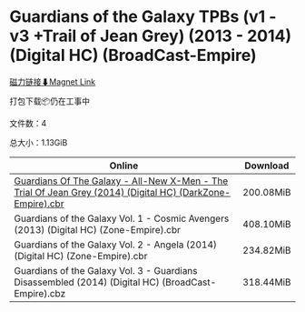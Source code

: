 # Guardians of the Galaxy TPBs (v1 - v3 +Trail of Jean Grey) (2013 - 2014) (Digital HC) (BroadCast-Empire)

[磁力链接⬇Magnet Link](magnet:?xt=urn:btih:eed6e05203ebdf7dae6f660c2507036532bdaac0&dn=Guardians%20of%20the%20Galaxy%20TPBs%20%28v1%20-%20v3%20%2BTrail%20of%20Jean%20Grey%29%20%282013%20-%202014%29%20%28Digital%20HC%29%20%28BroadCast-Empire%29)

打包下载📦仍在工事中

文件数：4

总大小：1.13GiB

Online | Download
--- | ---
[Guardians Of The Galaxy - All-New X-Men - The Trial Of Jean Grey (2014) (Digital HC) (DarkZone-Empire).cbr](https://github.com/alicewish/markdown/blob/master/comic/Guardians-Of-Galaxy-All-New-X-Men-Trial-Of-Jean-Grey-2014-Digital-HC-DarkZone-Empire-cbr.md) | 200.08MiB
Guardians of the Galaxy Vol. 1 - Cosmic Avengers (2013) (Digital HC) (Zone-Empire).cbr | 408.10MiB
Guardians of the Galaxy Vol. 2 - Angela (2014) (Digital HC) (Zone-Empire).cbr | 234.82MiB
Guardians of the Galaxy Vol. 3 - Guardians Disassembled (2014) (Digital HC) (BroadCast-Empire).cbz | 318.44MiB